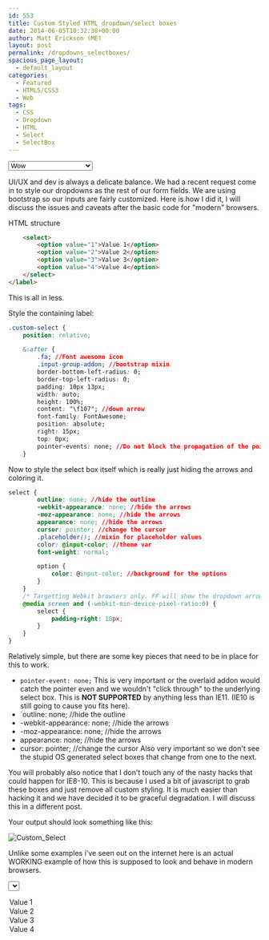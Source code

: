 ```yaml
---
id: 553
title: Custom Styled HTML dropdown/select boxes
date: 2014-06-05T10:32:38+00:00
author: Matt Erickson (ME)
layout: post
permalink: /dropdowns_selectboxes/
spacious_page_layout:
  - default_layout
categories:
  - Featured
  - HTML5/CSS3
  - Web
tags:
  - CSS
  - Dropdown
  - HTML
  - Select
  - SelectBox
---
```


<label class="custom-select-box full-width">
  <select class="form-control">
    <option value="1">Wow</option>
    <option value="2">this is</option>
    <option value="3">exactly what UX/UI</option>
    <option value="4">wanted this to look like!!!</option>
  </select> 
</label> 

UI/UX and dev is always a delicate balance. We had a recent request come in to style our dropdowns as the rest of our form fields. We are using bootstrap so our inputs are fairly customized. Here is how I did it, I will discuss the issues and caveats after the basic code for "modern" browsers.  


  
HTML structure
  


```html
    <select>
        <option value="1">Value 1</option>
        <option value="2">Value 2</option>
        <option value="3">Value 3</option>
        <option value="4">Value 4</option>
    </select>
</label>
```


  
This is all in less.
  

  
Style the containing label:
  


```css
.custom-select {
    position: relative;

    &:after {
        .fa; //Font awesome icon
        .input-group-addon; //bootstrap mixin
        border-bottom-left-radius: 0;
        border-top-left-radius: 0;
        padding: 10px 13px;
        width: auto;
        height: 100%;
        content: "\f107"; //down arrow
        font-family: FontAwesome;
        position: absolute;
        right: 15px;
        top: 0px;
        pointer-events: none; //Do not block the propagation of the pointer event
    }
```

Now to style the select box itself which is really just hiding the arrows and coloring it.

```css
select {
        outline: none; //hide the outline
        -webkit-appearance: none; //hide the arrows
        -moz-appearance: none; //hide the arrows
        appearance: none; //hide the arrows
        cursor: pointer; //change the cursor
        .placeholder(); //mixin for placeholder values
        color: @input-color; //theme var
        font-weight: normal;

        option {
            color: @input-color; //background for the options
        }
    }
    /* Targetting Webkit browsers only. FF will show the dropdown arrow with so much padding. */
    @media screen and (-webkit-min-device-pixel-ratio:0) {
        select {
            padding-right: 18px;
        }
    }
}
```


Relatively simple, but there are some key pieces that need to be in place for this to work.

  * `pointer-event: none;` This is very important or the overlaid addon would catch the pointer even and we wouldn't "click through" to the underlying select box. This is **NOT SUPPORTED** by anything less than IE11. (IE10 is still going to cause you fits here).
  * `outline: none; //hide the outline
  * -webkit-appearance: none; //hide the arrows 
  * -moz-appearance: none; //hide the arrows
  * appearance: none; //hide the arrows
  * cursor: pointer; //change the cursor
  Also very important so we don't see the stupid OS generated select boxes that change from one to the next.


  
You will probably also notice that I don't touch any of the nasty hacks that could happen for IE8-10. This is because I used a bit of javascript to grab these boxes and just remove all custom styling. It is much easier than hacking it and we have decided it to be graceful degradation. I will discuss this in a different post. 
  
Your output should look something like this:
  

<img src="https://raw.githubusercontent.com/Mutmatt/mutmatt.github.io/master/img/custom_select-300x28.png?fit=300%2C28" alt="Custom_Select" class="alignnone size-medium wp-image-554" srcset="https://raw.githubusercontent.com/Mutmatt/mutmatt.github.io/master/img/custom_select.png?zoom=2&resize=600%2C60 1200w, https://raw.githubusercontent.com/Mutmatt/mutmatt.github.io/master/img/custom_select.png?zoom=3&resize=600%2C60 1800w" sizes="(max-width: 600px) 100vw, 600px" data-recalc-dims="1" /> 
  
Unlike some examples i've seen out on the internet here is an actual WORKING example of how this is supposed to look and behave in modern browsers. 

<label class="custom-select-box full-width"> <select class="form-control"> 
  <option value="1">Value 1</option> <option value="2">Value 2</option> 
  <option value="3">Value 3</option> <option value="4">Value 4</option>
  </select>
</label> 

<link href="//netdna.bootstrapcdn.com/font-awesome/4.1.0/css/font-awesome.min.css" rel="stylesheet" />